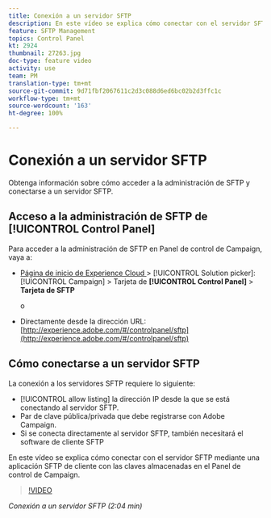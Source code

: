 ```yaml
---
title: Conexión a un servidor SFTP
description: En este vídeo se explica cómo conectar con el servidor SFTP mediante una aplicación SFTP de cliente con las claves almacenadas en el Panel de control de Campaign.
feature: SFTP Management
topics: Control Panel
kt: 2924
thumbnail: 27263.jpg
doc-type: feature video
activity: use
team: PM
translation-type: tm+mt
source-git-commit: 9d71fbf2067611c2d3c088d6ed6bc02b2d3ffc1c
workflow-type: tm+mt
source-wordcount: '163'
ht-degree: 100%

---
```



# Conexión a un servidor SFTP

Obtenga información sobre cómo acceder a la administración de SFTP y conectarse a un servidor SFTP.

## Acceso a la administración de SFTP de [!UICONTROL Control Panel]

Para acceder a la administración de SFTP en Panel de control de Campaign, vaya a:

* [Página de inicio de Experience Cloud ](https://experience.adobe.com/#/home) > [!UICONTROL Solution picker]: [!UICONTROL Campaign] > Tarjeta de **[!UICONTROL Control Panel]** > **Tarjeta de SFTP**

   o
* Directamente desde la dirección URL: [http://experience.adobe.com/#/controlpanel/sftp](http://experience.adobe.com/#/controlpanel/sftp)

## Cómo conectarse a un servidor SFTP

La conexión a los servidores SFTP requiere lo siguiente:

* [!UICONTROL allow listing] la dirección IP desde la que se está conectando al servidor SFTP.
* Par de clave pública/privada que debe registrarse con Adobe Campaign.
* Si se conecta directamente al servidor SFTP, también necesitará el software de cliente SFTP

En este vídeo se explica cómo conectar con el servidor SFTP mediante una aplicación SFTP de cliente con las claves almacenadas en el Panel de control de Campaign.

>[!VIDEO](https://video.tv.adobe.com/v/27263?quality=12)

*Conexión a un servidor SFTP (2:04 min)*
